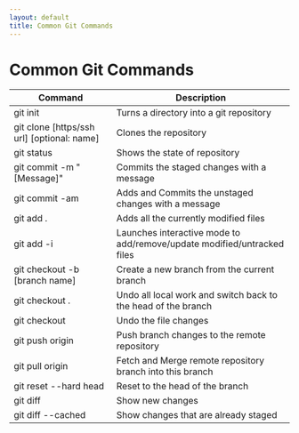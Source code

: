 ```yaml
---
layout: default
title: Common Git Commands
---
```

# Common Git Commands

|Command|Description|
| --- | --- |
|git init|Turns a directory into a git repository|
|git clone [https/ssh url] [optional: name]|Clones the repository|
|git status|Shows the state of repository|
|git commit -m "[Message]"|Commits the staged changes with a message|
|git commit -am|Adds and Commits the unstaged changes with a message|
|git add .|Adds all the currently modified files|
|git add -i|Launches interactive mode to add/remove/update modified/untracked files|
|git checkout -b [branch name]|Create a new branch from the current branch|
|git checkout .|Undo all local work and switch back to the head of the branch|
|git checkout <file>|Undo the file changes|
|git push origin <branch>|Push branch changes to the remote repository|
|git pull origin <branch>|Fetch and Merge remote repository branch into this branch|
|git reset --hard head|Reset to the head of the branch|
|git diff|Show new changes|
|git diff --cached|Show changes that are already staged|